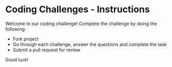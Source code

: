 # Coding Challenges - Instructions
Welcome to our coding challenge!  Complete the challenge by doing the following:

- Fork project
- Go through each challenge, answer the questions and complete the task
- Submit a pull request for review

Good luck!
